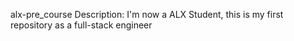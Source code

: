 alx-pre_course
Description: I'm now a ALX Student, this is my first repository as a full-stack engineer

